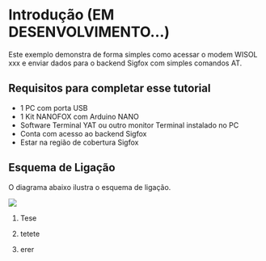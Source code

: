 # Introdução (EM DESENVOLVIMENTO...)

Este exemplo demonstra de forma simples como acessar o modem WISOL xxx e enviar dados para o backend Sigfox com simples comandos AT.

## Requisitos para completar esse tutorial

- 1 PC com porta USB
- 1 Kit NANOFOX com Arduino NANO
- Software Terminal YAT ou outro monitor Terminal instalado no PC
- Conta com acesso ao backend Sigfox
- Estar na região de cobertura Sigfox

## Esquema de Ligação

O diagrama abaixo ilustra o esquema de ligação. 

![](https://www.circuitar.com.br/media/CACHE/images/product/115/images/Motor%20UNO/37981e100c4df0bd42fc7a6b0ecf5b4e.png)


1. Tese

1. tetete

1. erer

